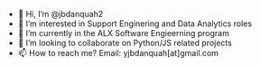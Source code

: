 - 👋 Hi, I’m @jbdanquah2
- 👀 I’m interested in Support Enginering and Data Analytics roles
- 🌱 I’m currently in the ALX Software Engieerning program
- 💞️ I’m looking to collaborate on Python/JS related projects
- 📫 How to reach me? Email: yjbdanquah[at]gmail.com

